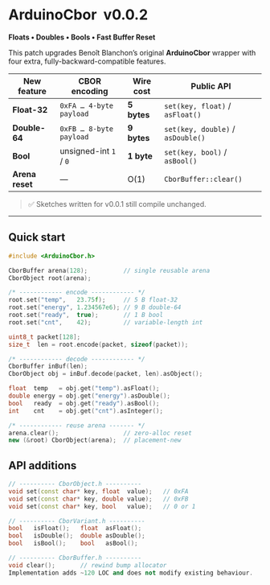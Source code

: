 # ArduinoCbor &nbsp;v0.0.2  
**Floats • Doubles • Bools • Fast Buffer Reset**

This patch upgrades Benoît Blanchon’s original **ArduinoCbor** wrapper with four extra, fully-backward-compatible features.

| New feature | CBOR encoding | Wire cost | Public API |
|-------------|---------------|-----------|------------|
| **Float-32** | `0xFA … 4-byte payload` | **5 bytes** | `set(key, float)` / `asFloat()` |
| **Double-64** | `0xFB … 8-byte payload` | **9 bytes** | `set(key, double)` / `asDouble()` |
| **Bool** | unsigned-int `1` / `0` | **1 byte** | `set(key, bool)` / `asBool()` |
| **Arena reset** | — | O(1) | `CborBuffer::clear()` |

> ✅ Sketches written for v0.0.1 still compile unchanged.

---

## Quick start

```cpp
#include <ArduinoCbor.h>

CborBuffer arena(128);          // single reusable arena
CborObject root(arena);

/* ------------ encode ------------ */
root.set("temp",   23.75f);     // 5 B float-32
root.set("energy", 1.234567e6); // 9 B double-64
root.set("ready",  true);       // 1 B bool
root.set("cnt",    42);         // variable-length int

uint8_t packet[128];
size_t  len = root.encode(packet, sizeof(packet));

/* ------------ decode ------------ */
CborBuffer inBuf(len);
CborObject obj = inBuf.decode(packet, len).asObject();

float  temp   = obj.get("temp").asFloat();
double energy = obj.get("energy").asDouble();
bool   ready  = obj.get("ready").asBool();
int    cnt    = obj.get("cnt").asInteger();

/* ------------ reuse arena ------- */
arena.clear();                  // zero-alloc reset
new (&root) CborObject(arena);  // placement-new

```

## API additions

```cpp
// ---------- CborObject.h ----------
void set(const char* key, float  value);   // 0xFA
void set(const char* key, double value);   // 0xFB
void set(const char* key, bool   value);   // 0 or 1

// ---------- CborVariant.h ----------
bool   isFloat();   float  asFloat();
bool   isDouble();  double asDouble();
bool   isBool();    bool   asBool();

// ---------- CborBuffer.h ----------
void clear();       // rewind bump allocator
Implementation adds ~120 LOC and does not modify existing behaviour.

```
